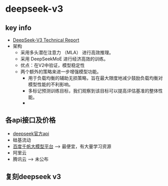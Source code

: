 # deepseek-v3

## key info

- [DeepSeek-V3 Technical Report](https://arxiv.org/pdf/2412.19437)
- 架构
  - 采用多头潜在注意力 （MLA） 进行高效推理。
  - 采用 DeepSeekMoE 进行经济高效的训练。
  - 优点：在V2中验证，模型稳定性
  - 两个额外的策略来进一步增强模型功能。
    - 用于负载均衡的辅助无损策略，旨在最大限度地减少鼓励负载均衡对模型性能的不利影响。
    - 多标记预测训练目标，我们观察到该目标可以提高评估基准的整体性能。
    - 
## 各api接口及价格
- [deepseek官方api](https://platform.deepseek.com/usage)
- 硅基流动
- [百度千帆大模型平台](https://cloud.baidu.com/product-s/qianfan_home) --> 最便宜，有大量学习资源
- 阿里云
- 腾讯云 --> 未公布

## 复刻deepseek v3
